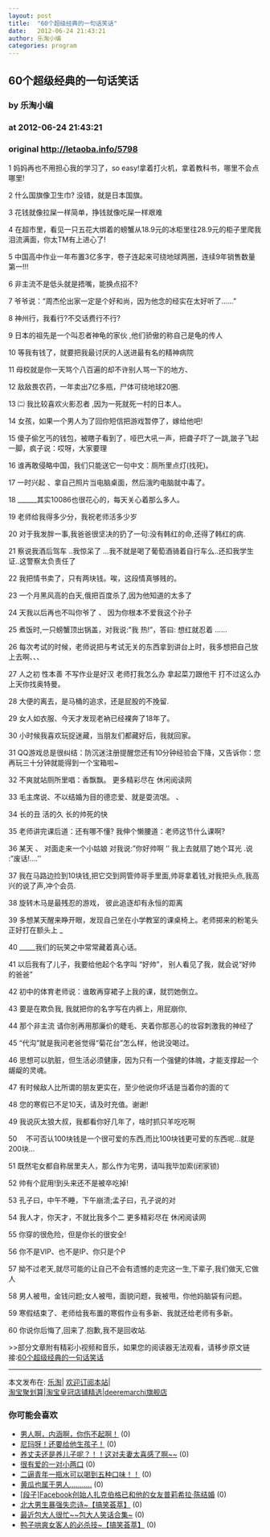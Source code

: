 ```yaml
---
layout: post
title:  "60个超级经典的一句话笑话"
date:   2012-06-24 21:43:21
author: 乐淘小编
categories: program
---
```


## 60个超级经典的一句话笑话
### by 乐淘小编
### at 2012-06-24 21:43:21
### original <http://letaoba.info/5798>

<p>1 妈妈再也不用担心我的学习了，so easy!拿着打火机，拿着教科书，哪里不会点哪里!</p>
<p>2 什么国旗像卫生巾? 没错，就是日本国旗。</p>
<p>3 花钱就像拉屎一样简单，挣钱就像吃屎一样艰难</p>
<p>4 在超市里，看见一只五花大绑着的螃蟹从18.9元的冰柜里往28.9元的柜子里爬我泪流满面，你太TM有上进心了!</p>
<p>5 中国高中作业一年布置3亿多字，卷子连起来可绕地球两圈，连续9年销售数量第一!!!</p>
<p>6 非主流不是低头就是捂嘴，能换点招不?</p>
<p>7 爷爷说：“周杰伦出家一定是个好和尚，因为他念的经实在太好听了……”</p>
<p>8 神州行，我看行?不交话费行不行?</p>
<p>9 日本的祖先是一个叫忍者神龟的家伙 ,他们骄傲的称自己是龟的传人</p>
<p>10 等我有钱了，就要把我最讨厌的人送进最有名的精神病院</p>
<p>11 母校就是你一天骂个八百遍的却不许别人骂一下的地方、</p>
<p>12 敌敌畏农药，一年卖出7亿多瓶，尸体可绕地球20圈.</p>
<p>13 ㈡ 我比较喜欢火影忍者 ,因为一死就死一村的日本人。</p>
<p>14 女孩，如果一个男人为了回你短信把游戏暂停了，嫁给他吧!</p>
<p>15 傻子偷乞丐的钱包，被瞎子看到了，哑巴大吼一声，把聋子吓了一跳,跛子飞起一脚，疯子说：哎呀，大家要理</p>
<p>16 谁再敢侵略中国，我们只能送它一句中文：厕所里点灯(找死)。</p>
<p>17 一时兴起 、拿自己照片当电脑桌面，然后涐旳电脑就中毒了。</p>
<p>18 ______其实10086也很花心的，每天关心着那么多人。</p>
<p>19 老师给我得多少分，我祝老师活多少岁</p>
<p>20 对于我发胖一事,我爸爸很坚决的扔了一句:没有韩红的命,还得了韩红的病.</p>
<p>21 察说我酒后驾车 ..我惊呆了 …我不就是喝了葡萄酒骑着自行车么..还扣我学生证..这警察太负责任了</p>
<p>22 我把情书卖了，只有两块钱。唉，这段情真够贱的。</p>
<p>23 一个月黑风高的白天,俄把百度杀了,因为他知道的太多了</p>
<p>24 天我以后再也不叫你爷了 、 因为你根本不爱我这个孙子</p>
<p>25 煮饭时,一只螃蟹顶出锅盖，对我说:”我 热!”，答曰: 想红就忍着 ……</p>
<p>26 每次考试的时候，老师说把与考试无关的东西拿到讲台上时，我多想把自己放上去啊、、、</p>
<p>27 人之初 性本善 不写作业是好汉 老师打我怎么办 拿起菜刀跟他干 打不过这么办 上天你找奥特曼。</p>
<p>28 大便的离去，是马桶的追求，还是屁股的不挽留.</p>
<p>29 女人如衣服、今天才发现老衲已经裸奔了18年了。</p>
<p>30 小时候我喜欢玩捉迷藏，当朋友们都藏好后，我就回家。</p>
<p>31 QQ游戏总是很纠结：防沉迷注册提醒您还有10分钟经验会下降，又告诉你：您再玩三十分钟就能得到一个宝箱啦~</p>
<p>32 不爽就站厕所里唱：香飘飘。 更多精彩尽在 休闲阅读网</p>
<p>33 毛主席说、不以结婚为目的德恋爱、就是耍流氓。 、</p>
<p>34 长的丑 活的久 长的帅死的快</p>
<p>35 老师讲完课后道：还有哪不懂? 我伸个懒腰道：老师这节什么课啊?</p>
<p>36 某天 、 对面走来一个小姑娘 对我说:”你好帅啊 ’’ 我上去就扇了她个耳光 .说 :”废话!….’’</p>
<p>37 我在马路边捡到10块钱,把它交到网管帅哥手里面,帅哥拿着钱,对我把头点,我高兴的说了声,冲个会员.</p>
<p>38 旋转木马是最残忍的游戏， 彼此追逐却有永恒的距离</p>
<p>39 多想某天醒来睁开眼，发现自己坐在小学教室的课桌椅上。老师掷来的粉笔头正好打在额头上 _</p>
<p>40 _____我们的玩笑之中常常藏着真心话。</p>
<p>41 以后我有了儿子，我要给他起个名字叫 “好帅”， 别人看见了我，就会说“好帅的爸爸”</p>
<p>42 初中的体育老师说：谁敢再穿裙子上我的课，就罚她倒立。</p>
<p>43 要是在欺负我, 我就把你的名字写在内裤上，用屁崩你,</p>
<p>44 那个非主流 请你别再用那廉价的睫毛、夹着你那恶心的妆容刺激我的神经了</p>
<p>45 “代沟”就是我问老爸觉得“菊花台”怎么样，他说没喝过。</p>
<p>46 思想可以肮脏，但生活必须健康，因为只有一个强健的体魄，才能支撑起一个龌龊的灵魂。</p>
<p>47 有时候敌人比所谓的朋友更实在，至少他说你坏话是当着你的面的て</p>
<p>48 您的寒假已不足10天，请及时充值。谢谢!</p>
<p>49 我说灰太狼大叔，我都看你好几年了，啥时抓只羊吃吃啊</p>
<p>50 　不可否认100块钱是一个很可爱的东西,而比100块钱更可爱的东西呢…就是200块…</p>
<p>51 既然宅女都自称居里夫人，那么作为宅男，请叫我毕加索(闭家锁)</p>
<p>52 帅有个屁用!到头来还不是被卒吃掉!</p>
<p>53 孔子曰，中午不睡，下午崩溃;孟子曰，孔子说的对</p>
<p>54 我人才，你天才，不就比我多个二 更多精彩尽在 休闲阅读网</p>
<p>55 你穿的很危险，但是你长的很安全!</p>
<p>56 你不是VIP、也不是IP、你只是个P</p>
<p>57 拗不过老天,就尽可能的让自己不会有遗憾的走完这一生,下辈子,我们做天,它做人</p>
<p>58 男人被甩，金钱问题;女人被甩，面貌问题，我被甩，你他妈脑袋有问题。</p>
<p>59 寒假结束了、老师给我布置的寒假作业有多新、我就还给老师有多新。</p>
<p>60 你说你后悔了,回来了.抱歉,我不是回收站.</p>
<p>&gt;&gt;部分文章附有精彩小视频和音乐，如果您的阅读器无法观看，请移步原文链接:<a href="http://letaoba.info/5798">60个超级经典的一句话笑话</a>
<hr>
本文发布在: <a href="http://letaoba.info">乐淘</a>| <a href="http://letaoba.info/feed">欢迎订阅本站</a>|
<br>
<a href="http://www.taobao.com/go/chn/tbk_channel/jkwt.php?pid=mm_14340546_2405588_9605426&amp;eventid=102405" rel="external nofollow">淘宝聚划算</a>|<a href="http://www.taobao.com/go/chn/tbk_channel/huangguan.php?pid=mm_14340546_2434133_9338368&amp;eventid=101858" rel="external nofollow">淘宝皇冠店铺精选</a>|<a href="http://s.click.taobao.com/t_8?e=7HZ5x%2BOzdsYUBq8G4nHLsBOiWn0%3D&amp;p=mm_14340546_0_0" rel="external nofollow">deeremarchi旗舰店</a></p>
<h3>你可能会喜欢</h3><ul><li><a href="http://letaoba.info/5603" title="男人啊，内涵啊，你伤不起啊！ (2012 年 6 月 3 日)">男人啊，内涵啊，你伤不起啊！</a> (0)</li><li><a href="http://letaoba.info/5563" title="尼玛呀！还要给他生孩子！ (2012 年 6 月 2 日)">尼玛呀！还要给他生孩子！</a> (0)</li><li><a href="http://letaoba.info/5517" title="养丈夫还是养儿子呢？！！这对夫妻太喜感了啊~~ (2012 年 5 月 30 日)">养丈夫还是养儿子呢？！！这对夫妻太喜感了啊~~</a> (0)</li><li><a href="http://letaoba.info/5507" title="很有爱的一对小两口 (2012 年 5 月 30 日)">很有爱的一对小两口</a> (0)</li><li><a href="http://letaoba.info/5479" title="二逼青年一瓶水可以喝到五种口味！！ (2012 年 5 月 29 日)">二逼青年一瓶水可以喝到五种口味！！</a> (0)</li><li><a href="http://letaoba.info/5416" title="黄瓜也属于男人……….. (2012 年 5 月 27 日)">黄瓜也属于男人………..</a> (0)</li><li><a href="http://letaoba.info/5395" title="[段子]Facebook创始人扎克伯格已和他的女友普莉希拉·陈结婚 (2012 年 5 月 27 日)">[段子]Facebook创始人扎克伯格已和他的女友普莉希拉·陈结婚</a> (0)</li><li><a href="http://letaoba.info/5217" title="北大男生暴强失恋诗~【搞笑荟萃】 (2012 年 5 月 20 日)">北大男生暴强失恋诗~【搞笑荟萃】</a> (0)</li><li><a href="http://letaoba.info/5059" title="最近包大人很忙~~包大人笑话合集~ (2012 年 5 月 16 日)">最近包大人很忙~~包大人笑话合集~</a> (0)</li><li><a href="http://letaoba.info/5046" title="鸭子哄爽女客人的必杀技~【搞笑荟萃】 (2012 年 5 月 16 日)">鸭子哄爽女客人的必杀技~【搞笑荟萃】</a> (0)</li></ul><img src="http://feeds.feedburner.com/~r/blogspot/CRBRG/~4/D1hKI5-XmXs" height="1" width="1">